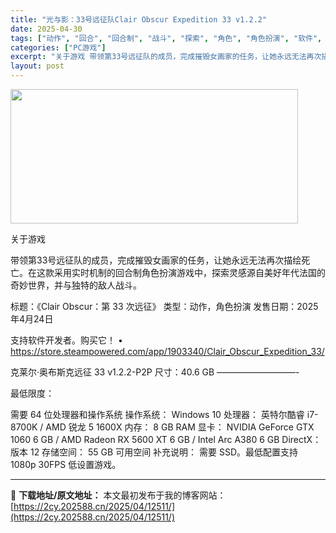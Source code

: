 ```yaml
---
title: "光与影：33号远征队Clair Obscur Expedition 33 v1.2.2"
date: 2025-04-30
tags: ["动作", "回合", "回合制", "战斗", "探索", "角色", "角色扮演", "软件", "龙"]
categories: ["PC游戏"]
excerpt: "关于游戏 带领第33号远征队的成员，完成摧毁女画家的任务，让她永远无法再次描绘死亡。在这款采用实时机制的回合制角色扮演游戏中，探索灵感源自美好年代法国的奇妙世界，并与独特的敌人战斗。 标题：《Clair Obscur：第 33 次远征》 类型：动作，角色扮演 发售日期：2025年4月24日 支持软件&hellip;"
layout: post
---
```


<img class="aligncenter size-full wp-image-12504" src="https://2cy.202588.cn/wp-content/uploads/2025/04/2025043002031036.webp" alt="" width="460" height="215" />

关于游戏

带领第33号远征队的成员，完成摧毁女画家的任务，让她永远无法再次描绘死亡。在这款采用实时机制的回合制角色扮演游戏中，探索灵感源自美好年代法国的奇妙世界，并与独特的敌人战斗。

标题：《Clair Obscur：第 33 次远征》
类型：动作，角色扮演
发售日期：2025年4月24日

支持软件开发者。购买它！
• https://store.steampowered.com/app/1903340/Clair_Obscur_Expedition_33/

克莱尔·奥布斯克远征 33 v1.2.2-P2P
尺寸：40.6 GB
—————————-

最低限度：

需要 64 位处理器和操作系统
操作系统： Windows 10
处理器： 英特尔酷睿 i7-8700K / AMD 锐龙 5 1600X
内存： 8 GB RAM
显卡： NVIDIA GeForce GTX 1060 6 GB / AMD Radeon RX 5600 XT 6 GB / Intel Arc A380 6 GB
DirectX： 版本 12
存储空间： 55 GB 可用空间
补充说明： 需要 SSD。最低配置支持 1080p 30FPS 低设置游戏。

---
📖 **下载地址/原文地址：** 本文最初发布于我的博客网站：[https://2cy.202588.cn/2025/04/12511/](https://2cy.202588.cn/2025/04/12511/)

